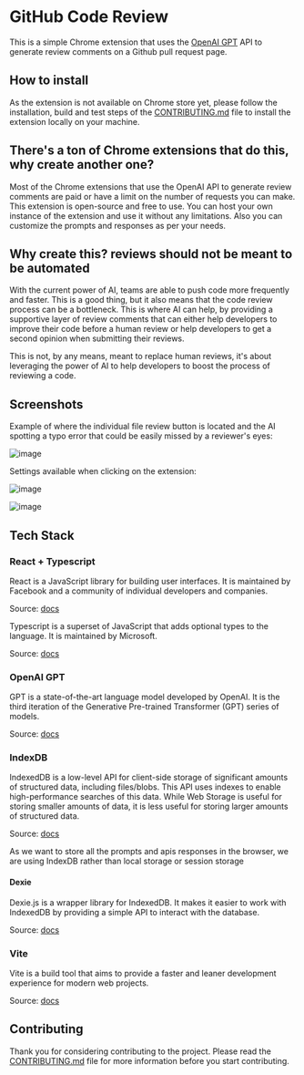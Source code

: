 # GitHub Code Review

This is a simple Chrome extension that uses the [OpenAI GPT](https://beta.openai.com/docs/) API to generate review comments on a Github pull request page.

## How to install

As the extension is not available on Chrome store yet, please follow the installation, build and test steps of the [CONTRIBUTING.md](CONTRIBUTING.md) file to install the extension locally on your machine.

## There's a ton of Chrome extensions that do this, why create another one?

Most of the Chrome extensions that use the OpenAI API to generate review comments are paid or have a limit on the number of requests you can make. This extension is open-source and free to use. You can host your own instance of the extension and use it without any limitations. Also you can customize the prompts and responses as per your needs.

## Why create this? reviews should not be meant to be automated

With the current power of AI, teams are able to push code more frequently and faster. This is a good thing, but it also means that the code review process can be a bottleneck. This is where AI can help, by providing a supportive layer of review comments that can either help developers to improve their code before a human review or help developers to get a second opinion when submitting their reviews.

This is not, by any means, meant to replace human reviews, it's about leveraging the power of AI to help developers to boost the process of reviewing a code.

## Screenshots

Example of where the individual file review button is located and the AI spotting a typo error that could be easily missed by a reviewer's eyes:

![image](https://github.com/user-attachments/assets/07789268-2f2a-4339-922d-eb256c47ef06)

Settings available when clicking on the extension:

![image](https://github.com/user-attachments/assets/d3376f5e-9464-4943-ab89-2c1c974d0209)

![image](https://github.com/user-attachments/assets/5bd6dfeb-f6f7-4e9b-9b7f-02e2e3df6366)


## Tech Stack

### React + Typescript

React is a JavaScript library for building user interfaces. It is maintained by Facebook and a community of individual developers and companies.

Source: [docs](https://reactjs.org/)

Typescript is a superset of JavaScript that adds optional types to the language. It is maintained by Microsoft.

Source: [docs](https://www.typescriptlang.org/)

### OpenAI GPT

GPT is a state-of-the-art language model developed by OpenAI. It is the third iteration of the Generative Pre-trained Transformer (GPT) series of models.

Source: [docs](https://beta.openai.com/docs/)

### IndexDB

IndexedDB is a low-level API for client-side storage of significant amounts of structured data, including files/blobs. This API uses indexes to enable high-performance searches of this data. While Web Storage is useful for storing smaller amounts of data, it is less useful for storing larger amounts of structured data.

Source: [docs](https://developer.mozilla.org/en-US/docs/Web/API/IndexedDB_API)

As we want to store all the prompts and apis responses in the browser, we are using IndexDB rather than local storage or session storage

#### Dexie

Dexie.js is a wrapper library for IndexedDB. It makes it easier to work with IndexedDB by providing a simple API to interact with the database.

Source: [docs](https://dexie.org/)

### Vite

Vite is a build tool that aims to provide a faster and leaner development experience for modern web projects.

Source: [docs](https://vitejs.dev/)

## Contributing

Thank you for considering contributing to the project. Please read the [CONTRIBUTING.md](CONTRIBUTING.md) file for more information before you start contributing.
